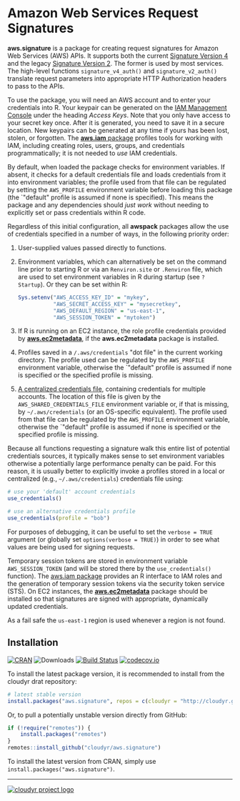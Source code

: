# Amazon Web Services Request Signatures

**aws.signature** is a package for creating request signatures for Amazon Web Services (AWS) APIs. It supports both the current [Signature Version 4](http://docs.aws.amazon.com/general/latest/gr/signature-version-4.html) and the legacy [Signature Version 2](http://docs.aws.amazon.com/general/latest/gr/signature-version-2.html). The former is used by most services. The high-level functions `signature_v4_auth()` and `signature_v2_auth()` translate request parameters into appropriate HTTP Authorization headers to pass to the APIs.

To use the package, you will need an AWS account and to enter your credentials into R. Your keypair can be generated on the [IAM Management Console](https://aws.amazon.com/) under the heading *Access Keys*. Note that you only have access to your secret key once. After it is generated, you need to save it in a secure location. New keypairs can be generated at any time if yours has been lost, stolen, or forgotten. The [**aws.iam** package](https://github.com/cloudyr/aws.iam) profiles tools for working with IAM, including creating roles, users, groups, and credentials programmatically; it is not needed to *use* IAM credentials.

By default, when loaded the package checks for environment variables. If absent, it checks for a default credentials file and loads credentials from it into environment variables; the profile used from that file can be regulated by setting the `AWS_PROFILE` environment variable before loading this package (the `"default" profile is assumed if none is specified). This means the package and any dependencies should *just work* without needing to explicitly set or pass credentials within R code.

Regardless of this initial configuration, all **awspack** packages allow the use of credentials specified in a number of ways, in the following priority order:

 1. User-supplied values passed directly to functions.
 2. Environment variables, which can alternatively be set on the command line prior to starting R or via an `Renviron.site` or `.Renviron` file, which are used to set environment variables in R during startup (see `? Startup`). Or they can be set within R:
 
    ```R
    Sys.setenv("AWS_ACCESS_KEY_ID" = "mykey",
               "AWS_SECRET_ACCESS_KEY" = "mysecretkey",
               "AWS_DEFAULT_REGION" = "us-east-1",
               "AWS_SESSION_TOKEN" = "mytoken")
    ```
 3. If R is running on an EC2 instance, the role profile credentials provided by [**aws.ec2metadata**](https://cran.r-project.org/package=aws.ec2metadata), if the **aws.ec2metadata** package is installed.
 4. Profiles saved in a `/.aws/credentials` "dot file" in the current working directory. The profile used can be regulated by the `AWS_PROFILE` environment variable, otherwise the `"default" profile is assumed if none is specified or the specified profile is missing.
 5. [A centralized credentials file](https://blogs.aws.amazon.com/security/post/Tx3D6U6WSFGOK2H/A-New-and-Standardized-Way-to-Manage-Credentials-in-the-AWS-SDKs), containing credentials for multiple accounts. The location of this file is given by the `AWS_SHARED_CREDENTIALS_FILE` environment variable or, if that is missing, by `~/.aws/credentials` (or an OS-specific equivalent). The profile used from that file can be regulated by the `AWS_PROFILE` environment variable, otherwise the `"default" profile is assumed if none is specified or the specified profile is missing.

Because all functions requesting a signature walk this entire list of potential credentials sources, it typically makes sense to set environment variables otherwise a potentially large performance penalty can be paid. For this reason, it is usually better to explicitly invoke a profiles stored in a local or centralized (e.g., `~/.aws/credentials`) credentials file using:

```R
# use your 'default' account credentials
use_credentials()

# use an alternative credentials profile
use_credentials(profile = "bob")
```

For purposes of debugging, it can be useful to set the `verbose = TRUE` argument (or globally set `options(verbose = TRUE)`) in order to see what values are being used for signing requests.

Temporary session tokens are stored in environment variable `AWS_SESSION_TOKEN` (and will be stored there by the `use_credentials()` function). The [aws.iam package](https://github.com/cloudyr/aws.iam/) provides an R interface to IAM roles and the generation of temporary session tokens via the security token service (STS). On EC2 instances, the [**aws.ec2metadata**](https://cran.r-project.org/package=aws.ec2metadata) package should be installed so that signatures are signed with appropriate, dynamically updated credentials.

As a fail safe the `us-east-1` region is used whenever a region is not found.

## Installation

[![CRAN](https://www.r-pkg.org/badges/version/aws.signature)](https://cran.r-project.org/package=aws.signature)
![Downloads](https://cranlogs.r-pkg.org/badges/aws.signature)
[![Build Status](https://travis-ci.org/cloudyr/aws.signature.png?branch=master)](https://travis-ci.org/cloudyr/aws.signature) 
[![codecov.io](https://codecov.io/github/cloudyr/aws.signature/coverage.svg?branch=master)](https://codecov.io/github/cloudyr/aws.signature?branch=master)

To install the latest package version, it is recommended to install from the cloudyr drat repository:

```R
# latest stable version
install.packages("aws.signature", repos = c(cloudyr = "http://cloudyr.github.io/drat", getOption("repos")))
```

Or, to pull a potentially unstable version directly from GitHub:

```R
if (!require("remotes")) {
    install.packages("remotes")
}
remotes::install_github("cloudyr/aws.signature")
```

To install the latest version from CRAN, simply use `install.packages("aws.signature")`.

---
[![cloudyr project logo](http://i.imgur.com/JHS98Y7.png)](https://github.com/cloudyr)
